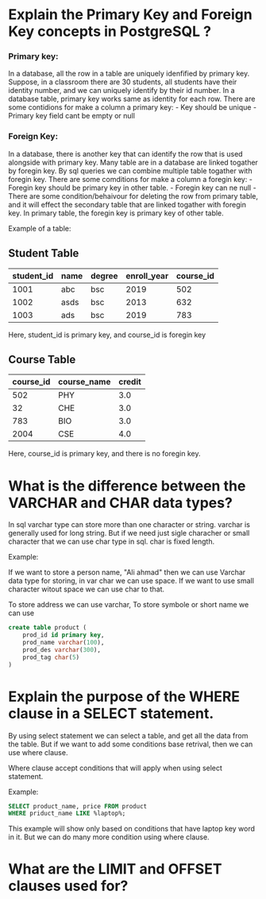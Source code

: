 # Explain the Primary Key and Foreign Key concepts in PostgreSQL ?

### Primary key:

In a database, all the row in a table are uniquely idenfified by primary key. Suppose, in a classroom there are 30 students, all students have their identity number, and we can uniquely identify by their id number. In a database table, primary key works same as identity for each row. There are some contidions for make a column a primary key: - Key should be unique - Primary key field cant be empty or null

### Foreign Key:

In a database, there is another key that can identify the row that is used alongside with primary key. Many table are in a database are linked togather by foregin key. By sql queries we can combine multiple table togather with foregin key. There are some comditions for make a column a foregin key: - Foregin key should be primary key in other table. - Foregin key can ne null - There are some condition/behaivour for deleting the row from primary table, and it will effect the secondary table that are linked togather with foregin key. In primary table, the foregin key is primary key of other table.

Example of a table:

## Student Table

| student_id | name | degree | enroll_year | course_id |
| ---------- | ---- | ------ | ----------- | --------- |
| 1001       | abc  | bsc    | 2019        | 502       |
| 1002       | asds | bsc    | 2013        | 632       |
| 1003       | ads  | bsc    | 2019        | 783       |

Here, student_id is primary key, and course_id is foregin key

## Course Table

| course_id | course_name | credit |
| --------- | ----------- | ------ |
| 502       | PHY         | 3.0    |
| 32        | CHE         | 3.0    |
| 783       | BIO         | 3.0    |
| 2004      | CSE         | 4.0    |

Here, course_id is primary key, and there is no foregin key.

# What is the difference between the VARCHAR and CHAR data types?

In sql varchar type can store more than one character or string. varchar is generally used for long string. But if we need just sigle characher or small character that we can use char type in sql. char is fixed length.

Example:

If we want to store a person name, "Ali ahmad" then we can use Varchar data type for storing, in var char we can use space.
If we want to use small character witout space we can use char to that.

To store address we can use varchar,
To store symbole or short name we can use

```sql
create table product (
    prod_id id primary key,
    prod_name varchar(100),
    prod_des varchar(300),
    prod_tag char(5)
)
```

# Explain the purpose of the WHERE clause in a SELECT statement.

By using select statement we can select a table, and get all the data from the table. But if we want to add some conditions base retrival, then we can use where clause.

Where clause accept conditions that will apply when using select statement.

Example:

```sql
SELECT product_name, price FROM product
WHERE priduct_name LIKE %laptop%;
```

This example will show only based on conditions that have laptop key word in it. But we can do many more condition using where clause.

# What are the LIMIT and OFFSET clauses used for?
